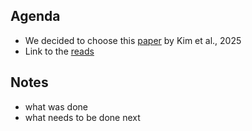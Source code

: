 ## Agenda
* We decided to choose this [paper](https://www.nature.com/articles/s41597-025-04677-7) by Kim et al., 2025
* Link to the [reads](https://www.ncbi.nlm.nih.gov/Traces/study/?acc=SRP520455&f=env_broad_scale_sam_ss%3An%3Benv_local_scale_sam_ss%3An&o=acc_s%3Aa#)

## Notes
* what was done 
* what needs to be done next

